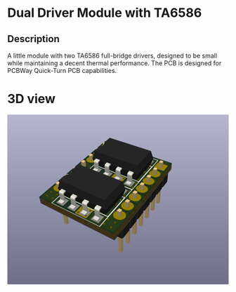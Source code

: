 # Dual Driver Module with TA6586


## **Description**
A little module with two TA6586 full-bridge drivers, designed to be small while maintaining a decent thermal performance.
The PCB is designed for PCBWay Quick-Turn PCB capabilities.

# 3D view

![alt text](https://github.com/JRegi/Driver-Module-TA6586/blob/main/3dView.png?raw=true)